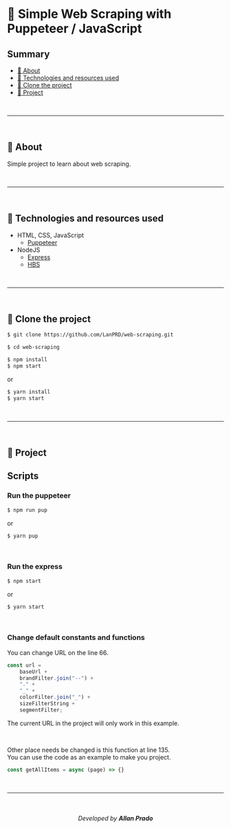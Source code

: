 # 🚀 Simple Web Scraping with Puppeteer / JavaScript

## Summary
- [📖 About](#-About)
- [💾 Technologies and resources used](#-Technologies-and-resources-used)
- [📁 Clone the project](#-Clone-the-project)
- [🚧 Project](#-Project)

<br>

---

<br>

## 📖 About

Simple project to learn about web scraping.

<br>

---

<br>

## 💾 Technologies and resources used

- HTML, CSS, JavaScript
  - [Puppeteer](https://pptr.dev/)
- NodeJS
    - [Express](https://expressjs.com/pt-br/api.html)
    - [HBS](https://handlebarsjs.com/)

<br>

---

<br>

## 📁 Clone the project

```bash
$ git clone https://github.com/LanPRD/web-scraping.git

$ cd web-scraping
```

```bash
$ npm install
$ npm start
```
or
```bash
$ yarn install
$ yarn start
```

<br>

---

<br>

## 🚧 Project
## Scripts

### Run the puppeteer
```bash
$ npm run pup
```
or
```bash
$ yarn pup
```

<br>

### Run the express
```bash
$ npm start
```
or
```bash
$ yarn start
```

<br>

### Change default constants and functions

You can change URL on the line 66.
```javascript
const url =
    baseUrl +
    brandFilter.join("--") +
    "." +
    "_" +
    colorFilter.join("_") +
    sizeFilterString +
    segmentFilter;
```
The current URL in the project will only work in this example.

<br>

Other place needs be changed is this function at line 135. <br>
You can use the code as an example to make you project.

```javascript
const getAllItems = async (page) => {}
```

<br>

---

<br>

<h6 align="center" font-size="12">Developed by <strong>Allan Prado</strong></h6>
